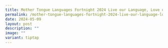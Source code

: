 ```yaml
---
title: Mother Tongue Languages Fortnight 2024 Live our Language, Love our Culture
permalink: /mother-tongue-languages-fortnight-2024-live-our-language-love-our-culture/
date: 2024-05-09
layout: post
description: ""
image: ""
variant: tiptap
---
```

